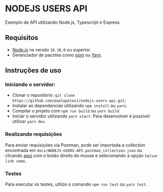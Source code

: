 # NODEJS USERS API

Exemplo de API utilizando Node.js, Typescript e Express.

## Requisitos

- [Node.js](https://nodejs.org/en) na versão `18.18.0` ou superior.
- Gerenciador de pacotes como [npm](https://www.npmjs.com/) ou [Yarn](https://classic.yarnpkg.com/lang/en/docs/install/#windows-stable).

## Instruções de uso

### Iniciando o servidor:

- Clonar o repositório: `git clone https://github.com/paolopelosi/nodejs-users-api.git`;
- Instalar as dependencias utilizando `npm install` ou `yarn`;
- Compilar o projeto com `npm run build` ou `yarn build`
- Iniciar o servidor utilizando `yarn start`. Para desenvolver é possível utilizar `yarn dev`.

### Realizando requisições

Para enviar requisições via Postman, pode ser importada a collection encontrada em `docs/NODEJS-USERS-API.postman_collection.json` ou clicando
[aqui](https://raw.githubusercontent.com/paolopelosi/nodejs-users-api/main/docs/NODEJS-USERS-API.postman_collection.json) com o botão direito do mouse e selecionando a opção `Salvar link como`.

### Testes

Para executar os testes, utilize o comando `npm run test` ou `yarn test`.
